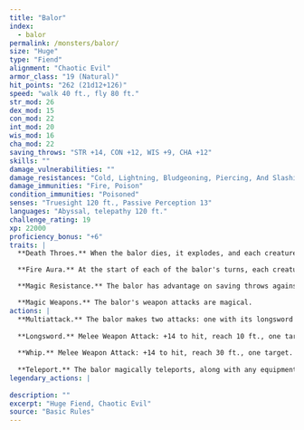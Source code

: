 ```yaml
---
title: "Balor"
index:
  - balor
permalink: /monsters/balor/
size: "Huge"
type: "Fiend"
alignment: "Chaotic Evil"
armor_class: "19 (Natural)"
hit_points: "262 (21d12+126)"
speed: "walk 40 ft., fly 80 ft."
str_mod: 26
dex_mod: 15
con_mod: 22
int_mod: 20
wis_mod: 16
cha_mod: 22
saving_throws: "STR +14, CON +12, WIS +9, CHA +12"
skills: ""
damage_vulnerabilities: ""
damage_resistances: "Cold, Lightning, Bludgeoning, Piercing, And Slashing From Nonmagical Weapons"
damage_immunities: "Fire, Poison"
condition_immunities: "Poisoned"
senses: "Truesight 120 ft., Passive Perception 13"
languages: "Abyssal, telepathy 120 ft."
challenge_rating: 19
xp: 22000
proficiency_bonus: "+6"
traits: |
  **Death Throes.** When the balor dies, it explodes, and each creature within 30 feet of it must make a DC 20 Dexterity saving throw, taking 70 (20d6) fire damage on a failed save, or half as much damage on a successful one. The explosion ignites flammable objects in that area that aren't being worn or carried, and it destroys the balor's weapons.

  **Fire Aura.** At the start of each of the balor's turns, each creature within 5 feet of it takes 10 (3d6) fire damage, and flammable objects in the aura that aren't being worn or carried ignite. A creature that touches the balor or hits it with a melee attack while within 5 feet of it takes 10 (3d6) fire damage.

  **Magic Resistance.** The balor has advantage on saving throws against spells and other magical effects.

  **Magic Weapons.** The balor's weapon attacks are magical.
actions: |
  **Multiattack.** The balor makes two attacks: one with its longsword and one with its whip.
  
  **Longsword.** Melee Weapon Attack: +14 to hit, reach 10 ft., one target. Hit: 21 (3d8 + 8) slashing damage plus 13 (3d8) lightning damage. If the balor scores a critical hit, it rolls damage dice three times, instead of twice.
  
  **Whip.** Melee Weapon Attack: +14 to hit, reach 30 ft., one target. Hit: 15 (2d6 + 8) slashing damage plus 10 (3d6) fire damage, and the target must succeed on a DC 20 Strength saving throw or be pulled up to 25 feet toward the balor.
  
  **Teleport.** The balor magically teleports, along with any equipment it is wearing or carrying, up to 120 feet to an unoccupied space it can see.  
legendary_actions: |
  
description: ""
excerpt: "Huge Fiend, Chaotic Evil"
source: "Basic Rules"
---
```

